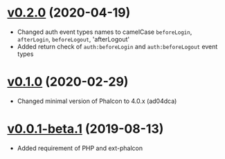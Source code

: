 # [v0.2.0](https://github.com/phlexus/phlexus-library-auth/releases/tag/v0.2.0) (2020-04-19)
* Changed auth event types names to camelCase `beforeLogin`, `afterLogin`, `beforeLogout`, 'afterLogout'
* Added return check of `auth:beforeLogin` and `auth:beforeLogout` event types

# [v0.1.0](https://github.com/phlexus/phlexus-library-auth/releases/tag/v0.1.0) (2020-02-29)
- Changed minimal version of Phalcon to 4.0.x (ad04dca)

# [v0.0.1-beta.1](https://github.com/phlexus/phlexus-library-auth/releases/tag/v0.0.1-beta.1) (2019-08-13)
- Added requirement of PHP and ext-phalcon
